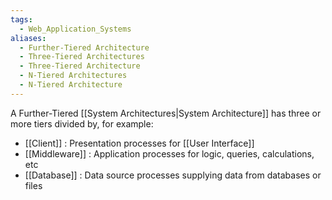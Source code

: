 ```yaml
---
tags:
  - Web_Application_Systems
aliases:
  - Further-Tiered Architecture
  - Three-Tiered Architectures
  - Three-Tiered Architecture
  - N-Tiered Architectures
  - N-Tiered Architecture
---
```

A Further-Tiered [[System Architectures|System Architecture]] has three or more tiers divided by, for example:
- [[Client]] : Presentation processes for [[User Interface]]
- [[Middleware]] : Application processes for logic, queries, calculations, etc
- [[Database]] : Data source processes supplying data from databases or files